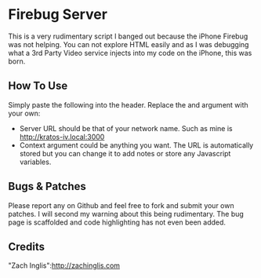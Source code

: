 # Firebug Server

This is a very rudimentary script I banged out because the iPhone Firebug was not helping. You can not explore HTML easily and as I was debugging what a 3rd Party Video service injects into my code on the iPhone, this was born.

## How To Use

Simply paste the following into the header. Replace the <server-url> and <context> argument with your own:
  
  <script type="text/javascript" charset="utf-8">
    $(document).ready(function () {
      $.post('<server-url>/bugs', {
        bug: {
          url: window.location.pathname,
          content: $('body').html(),
          context: <context>
        }
      });
      alert("Bugged!");
    });
  </script>

* Server URL should be that of your network name. Such as mine is <http://kratos-iv.local:3000>
* Context argument could be anything you want. The URL is automatically stored but you can change it to add notes or store any Javascript variables.

## Bugs & Patches

Please report any on Github and feel free to fork and submit your own patches. I will second my warning about this being rudimentary. The bug page is scaffolded and code highlighting has not even been added.

## Credits

"Zach Inglis":http://zachinglis.com